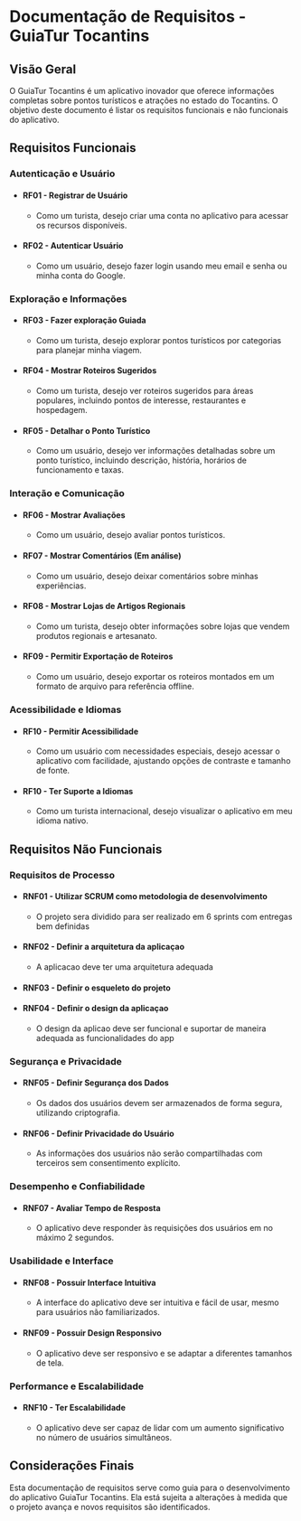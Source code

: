 # Documentação de Requisitos - GuiaTur Tocantins

## Visão Geral

O GuiaTur Tocantins é um aplicativo inovador que oferece informações completas sobre pontos turísticos e atrações no estado do Tocantins. O objetivo deste documento é listar os requisitos funcionais e não funcionais do aplicativo.

## Requisitos Funcionais

### Autenticação e Usuário

- #### RF01 - Registrar de Usuário
    - Como um turista, desejo criar uma conta no aplicativo para acessar os recursos disponíveis.

- #### RF02 - Autenticar Usuário
    - Como um usuário, desejo fazer login usando meu email e senha ou minha conta do Google.

### Exploração e Informações

- #### RF03 - Fazer exploração Guiada
    - Como um turista, desejo explorar pontos turísticos por categorias para planejar minha viagem.

- #### RF04 - Mostrar Roteiros Sugeridos
    - Como um turista, desejo ver roteiros sugeridos para áreas populares, incluindo pontos de interesse, restaurantes e hospedagem.

- #### RF05 - Detalhar o Ponto Turístico
    - Como um usuário, desejo ver informações detalhadas sobre um ponto turístico, incluindo descrição, história, horários de funcionamento e taxas.

### Interação e Comunicação

- #### RF06 - Mostrar Avaliações
    - Como um usuário, desejo avaliar pontos turísticos.

- #### RF07 - Mostrar Comentários (Em análise)
    - Como um usuário, desejo deixar comentários sobre minhas experiências.

- #### RF08 - Mostrar Lojas de Artigos Regionais
    - Como um turista, desejo obter informações sobre lojas que vendem produtos regionais e artesanato.

- #### RF09 - Permitir Exportação de Roteiros
    - Como um usuário, desejo exportar os roteiros montados em um formato de arquivo para referência offline.

### Acessibilidade e Idiomas

- #### RF10 - Permitir Acessibilidade
    - Como um usuário com necessidades especiais, desejo acessar o aplicativo com facilidade, ajustando opções de contraste e tamanho de fonte.

- #### RF10 - Ter Suporte a Idiomas
    - Como um turista internacional, desejo visualizar o aplicativo em meu idioma nativo.

## Requisitos Não Funcionais

### Requisitos de Processo

- #### RNF01 - Utilizar SCRUM como metodologia de desenvolvimento
   - O projeto sera dividido para ser realizado em 6 sprints com entregas bem definidas

- #### RNF02 - Definir a arquitetura da aplicaçao
   - A aplicacao deve ter uma arquitetura adequada

- #### RNF03 - Definir o esqueleto do projeto

- #### RNF04 - Definir o design da aplicaçao
   - O design da aplicao deve ser funcional e suportar de maneira adequada as funcionalidades do app

### Segurança e Privacidade

- #### RNF05 - Definir Segurança dos Dados
    - Os dados dos usuários devem ser armazenados de forma segura, utilizando criptografia.

- #### RNF06 - Definir Privacidade do Usuário
    - As informações dos usuários não serão compartilhadas com terceiros sem consentimento explícito.

### Desempenho e Confiabilidade

- #### RNF07 - Avaliar Tempo de Resposta
    - O aplicativo deve responder às requisições dos usuários em no máximo 2 segundos.

### Usabilidade e Interface

- #### RNF08 - Possuir Interface Intuitiva
    - A interface do aplicativo deve ser intuitiva e fácil de usar, mesmo para usuários não familiarizados.

- #### RNF09 - Possuir Design Responsivo
    - O aplicativo deve ser responsivo e se adaptar a diferentes tamanhos de tela.

### Performance e Escalabilidade

- #### RNF10 - Ter Escalabilidade
    - O aplicativo deve ser capaz de lidar com um aumento significativo no número de usuários simultâneos.


## Considerações Finais

Esta documentação de requisitos serve como guia para o desenvolvimento do aplicativo GuiaTur Tocantins. Ela está sujeita a alterações à medida que o projeto avança e novos requisitos são identificados.
